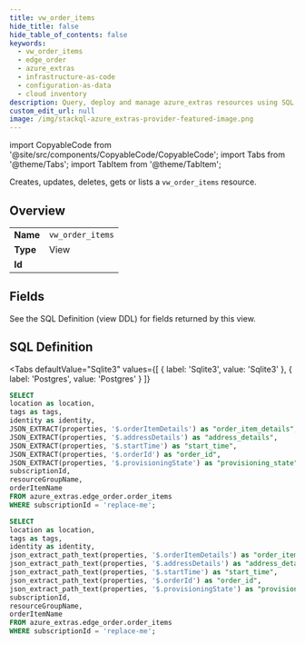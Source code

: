 ```yaml
--- 
title: vw_order_items
hide_title: false
hide_table_of_contents: false
keywords:
  - vw_order_items
  - edge_order
  - azure_extras
  - infrastructure-as-code
  - configuration-as-data
  - cloud inventory
description: Query, deploy and manage azure_extras resources using SQL
custom_edit_url: null
image: /img/stackql-azure_extras-provider-featured-image.png
---
```


import CopyableCode from '@site/src/components/CopyableCode/CopyableCode';
import Tabs from '@theme/Tabs';
import TabItem from '@theme/TabItem';

Creates, updates, deletes, gets or lists a <code>vw_order_items</code> resource.

## Overview
<table><tbody>
<tr><td><b>Name</b></td><td><code>vw_order_items</code></td></tr>
<tr><td><b>Type</b></td><td>View</td></tr>
<tr><td><b>Id</b></td><td><CopyableCode code="azure_extras.edge_order.vw_order_items" /></td></tr>
</tbody></table>

## Fields

See the SQL Definition (view DDL) for fields returned by this view.

## SQL Definition

<Tabs
defaultValue="Sqlite3"
values={[
{ label: 'Sqlite3', value: 'Sqlite3' },
{ label: 'Postgres', value: 'Postgres' }
]}
>
<TabItem value="Sqlite3">

```sql
SELECT
location as location,
tags as tags,
identity as identity,
JSON_EXTRACT(properties, '$.orderItemDetails') as "order_item_details",
JSON_EXTRACT(properties, '$.addressDetails') as "address_details",
JSON_EXTRACT(properties, '$.startTime') as "start_time",
JSON_EXTRACT(properties, '$.orderId') as "order_id",
JSON_EXTRACT(properties, '$.provisioningState') as "provisioning_state",
subscriptionId,
resourceGroupName,
orderItemName
FROM azure_extras.edge_order.order_items
WHERE subscriptionId = 'replace-me';
```

</TabItem>
<TabItem value="Postgres">

```sql
SELECT
location as location,
tags as tags,
identity as identity,
json_extract_path_text(properties, '$.orderItemDetails') as "order_item_details",
json_extract_path_text(properties, '$.addressDetails') as "address_details",
json_extract_path_text(properties, '$.startTime') as "start_time",
json_extract_path_text(properties, '$.orderId') as "order_id",
json_extract_path_text(properties, '$.provisioningState') as "provisioning_state",
subscriptionId,
resourceGroupName,
orderItemName
FROM azure_extras.edge_order.order_items
WHERE subscriptionId = 'replace-me';
```

</TabItem>
</Tabs>
